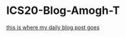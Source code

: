 # ICS20-Blog-Amogh-T
[this is where my daily blog post goes](https://amoghthungathurti.github.io/ICS20-Blog-Amogh-T/blog.html)
